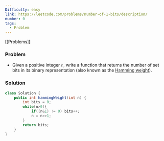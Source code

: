 ```yaml
---
Difficulty: easy
link: https://leetcode.com/problems/number-of-1-bits/description/
number: 0
tags:
  - Problem
---
```

[[Problems]]
### Problem
- Given a positive integer `n`, write a function that returns the number of set bits in its binary representation (also known as the [Hamming weight](http://en.wikipedia.org/wiki/Hamming_weight)).

### Solution
```java
class Solution {
    public int hammingWeight(int n) {
        int bits = 0;
        while(n>0){
            if((n&1) != 0) bits++;
            n = n>>1;
        }
        return bits;
    }
}
```
